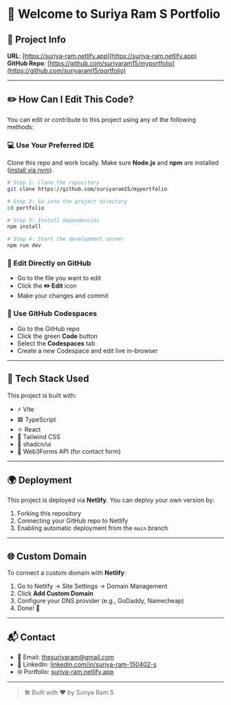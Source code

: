
# 🌟 Welcome to Suriya Ram S Portfolio

## 🔗 Project Info

**URL**: [https://suriya-ram.netlify.app](https://suriya-ram.netlify.app)  
**GitHub Repo**: [https://github.com/suriyaram15/myportfolio](https://github.com/suriyaram15/portfolio)

---

## ✏️ How Can I Edit This Code?

You can edit or contribute to this project using any of the following methods:

### 💻 Use Your Preferred IDE

Clone this repo and work locally. Make sure **Node.js** and **npm** are installed ([install via nvm](https://github.com/nvm-sh/nvm#installing-and-updating)).

```bash
# Step 1: Clone the repository
git clone https://github.com/suriyaram15/myportfolio

# Step 2: Go into the project directory
cd portfolio

# Step 3: Install dependencies
npm install

# Step 4: Start the development server
npm run dev
````

### 📝 Edit Directly on GitHub

* Go to the file you want to edit
* Click the **✏️ Edit** icon
* Make your changes and commit

### 🚀 Use GitHub Codespaces

* Go to the GitHub repo
* Click the green **Code** button
* Select the **Codespaces** tab
* Create a new Codespace and edit live in-browser

---

## 🧰 Tech Stack Used

This project is built with:

* ⚡️ Vite
* 🟦 TypeScript
* ⚛️ React
* 🎨 Tailwind CSS
* 🧱 shadcn/ui
* 🧠 Web3Forms API (for contact form)

---

## 🌍 Deployment

This project is deployed via **Netlify**. You can deploy your own version by:

1. Forking this repository
2. Connecting your GitHub repo to Netlify
3. Enabling automatic deployment from the `main` branch

---

## 🌐 Custom Domain

To connect a custom domain with **Netlify**:

1. Go to Netlify → Site Settings → Domain Management
2. Click **Add Custom Domain**
3. Configure your DNS provider (e.g., GoDaddy, Namecheap)
4. Done! 🎉

---

## 📬 Contact

* 📧 Email: [thesuriyaram@gmail.com](mailto:thesuriyaram@gmail.com)
* 💼 LinkedIn: [linkedin.com/in/suriya-ram-150402-s](https://linkedin.com/in/suriya-ram-150402-s)
* 🌐 Portfolio: [suriya-ram.netlify.app](https://suriya-ram.netlify.app)

---

> 🛠️ Built with ❤️ by Suriya Ram S

